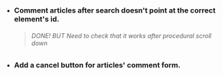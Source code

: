 * ### Comment articles after search doesn't point at the correct element's id. 
    >###### DONE! BUT Need to check that it works after procedural scroll down  


* ### Add a cancel button for articles' comment form. 

